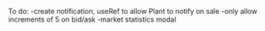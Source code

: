 To do:
-create notification, useRef to allow Plant to notify on sale
-only allow increments of 5 on bid/ask
-market statistics modal